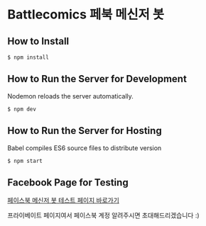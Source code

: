 # Battlecomics 페북 메신저 봇

How to Install
--------------
```
$ npm install
```

How to Run the Server for Development
---------------------
Nodemon reloads the server automatically.
```
$ npm dev 
```

How to Run the Server for Hosting
--------------------
Babel compiles ES6 source files to distribute version
```
$ npm start
```

Facebook Page for Testing
------------------
[페이스북 메신저 봇 테스트 페이지 바로가기](https://www.facebook.com/BattleComicsChatBotTest/)

프라이베이트 페이지여서 페이스북 계정 알려주시면 초대해드리겠습니다 :)
